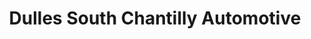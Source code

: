 ---
title: "Dulles South Chantilly Automotive"
url: /chantilly/dulles-south-chantilly-automotive/
shop: car repair
---